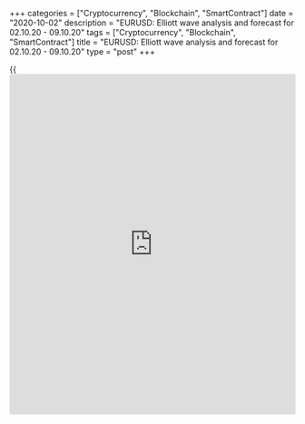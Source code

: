 +++
categories = ["Cryptocurrency", "Blockchain", "SmartContract"]
date = "2020-10-02"
description = "EURUSD: Elliott wave analysis and forecast for 02.10.20 - 09.10.20"
tags = ["Cryptocurrency", "Blockchain", "SmartContract"]
title = "EURUSD: Elliott wave analysis and forecast for 02.10.20 - 09.10.20"
type = "post"
+++

{{<iframe id="large-banner" src="https://www.bounty.group/#slide=18.0" width="100%" height="600" scrolling="no" style="border: 0px solid rgb(216, 221, 230); border-radius: 3px;">}}

2020-10-02

2020-10-02

EURUSD: Elliott wave analysis and forecast for 02.10.20 – 09.10.20Alex
Geuta

 **Main scenario:** consider long positions from corrections above the
level of 1.1605 with a target in 1.2019 – 1.2100

 **Alternative scenario:** breakout and consolidation below the level of
1.1605 will allow the pair to continue declining to the levels of 1.1375
– 1.1228.

 **Analysis:** Presumably, the first wave 1 continues forming in the
third wave (3) of larger degree on the [daily](https://www.fintecher.org/2020/03/03/forex-trading-daily-strategy/) time frame. On the H4 time
frame, the third wave iii of 1 formed and a local correction finished
developing as the fourth wave iv of 1. Apparently, a fifth wave v of 1
is starting developing on the H1 time frame. If the presumption is
correct, the pair may be expected to rise to the level of 1.2019 –
1.2100. The level of 1.1605 is critical in this scenario. Its breakout
will allow the pair to continue declining to the levels of 1.1375 –
1.1228.

* * *

* * *

* * *

P.S. Did you like my article? Share it in social networks: it will be
the best “thank you" :)

Ask me questions and comment below. I’ll be glad to answer your
questions and give necessary explanations.

 **Useful links:**

  * I recommend trying to trade with a reliable broker [here][1]. The system allows you to trade by yourself or copy successful traders from all across the globe.
  * Use my promo-code BLOG for getting deposit bonus 50% on LiteForex platform. Just enter this code in the appropriate field while [depositing][2] your trading account.
  * Telegram chat for traders: <t.me/liteforexengchat>. We are sharing the signals and trading experience
  * Telegram channel with high-quality analytics, Forex reviews, training articles, and other useful things for traders <t.me/liteforex>

## Price chart of EURUSD in real time mode

The content of this article reflects the author’s opinion and does not
necessarily reflect the official position of LiteForex. The material
published on this page is provided for informational purposes only and
should not be considered as the provision of investment advice for the
purposes of Directive 2004/39/EC.

Rate this article:

{{value}}

( {{count}} {{title}} )

   1. my.liteforex.com/?category=analysts-opinions&slug=eurusd-elliott-wave-analysis-and-forecast-for-021020-091020&openPopup=%2Fregistration%2Fpopup&utm_source=blog&utm_medium=article&utm_campaign=bonus
   2. my.liteforex.com/deposit/?category=analysts-opinions&slug=eurusd-elliott-wave-analysis-and-forecast-for-021020-091020&promo_code=BLOG&utm_source=blog&utm_medium=article&utm_campaign=bonus